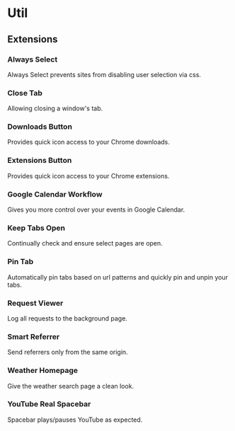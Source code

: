 # Util

## Extensions

### Always Select

Always Select prevents sites from disabling user selection via css.

### Close Tab

Allowing closing a window's tab.

### Downloads Button

Provides quick icon access to your Chrome downloads.

### Extensions Button

Provides quick icon access to your Chrome extensions.

### Google Calendar Workflow

Gives you more control over your events in Google Calendar.

### Keep Tabs Open

Continually check and ensure select pages are open.

### Pin Tab

Automatically pin tabs based on url patterns and quickly pin and unpin your tabs.

### Request Viewer

Log all requests to the background page.

### Smart Referrer

Send referrers only from the same origin.

### Weather Homepage

Give the weather search page a clean look.

### YouTube Real Spacebar

Spacebar plays/pauses YouTube as expected.
